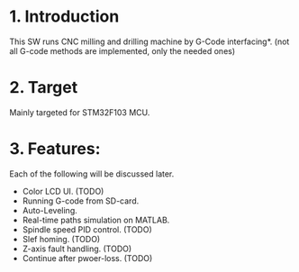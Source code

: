 # 1. Introduction
This SW runs CNC milling and drilling machine by G-Code interfacing*.
(not all G-code methods are implemented, only the needed ones)

# 2. Target
Mainly targeted for STM32F103 MCU.

# 3. Features:
Each of the following will be discussed later.
  * Color LCD UI. (TODO)
  * Running G-code from SD-card.
  * Auto-Leveling.
  * Real-time paths simulation on MATLAB.
  * Spindle speed PID control.  (TODO)
  * Slef homing.  (TODO)
  * Z-axis fault handling.  (TODO)
  * Continue after pwoer-loss.  (TODO)
